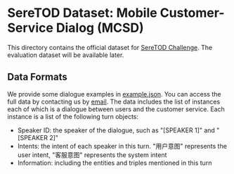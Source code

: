 # SereTOD Dataset: Mobile Customer-Service Dialog (MCSD)

This directory contains the official dataset for [SereTOD Challenge](../README.md).
The evaluation dataset will be available later.

## Data Formats
We provide some dialogue examples in [example.json](example.json). You can access the full data by contacting us by [email](SereTod2022@gmail.com). The data includes the list of instances each of which is a dialogue between users and the customer service. Each instance is a list of the following turn objects:
* Speaker ID: the speaker of the dialogue, such as "[SPEAKER 1]" and "[SPEAKER 2]"
* Intents: the intent of each speaker in this turn. "用户意图" represents the user intent, "客服意图" represents the system intent
* Information: including the entities and triples mentioned in this turn


    
